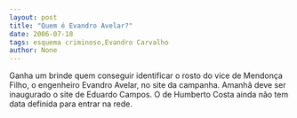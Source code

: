 ```yaml
---
layout: post
title: "Quem é Evandro Avelar?"
date: 2006-07-18
tags: esquema criminoso,Evandro Carvalho
author: None
---
```

Ganha um brinde quem conseguir identificar o rosto do vice de Mendonça Filho, o engenheiro Evandro Avelar, no site da campanha.
Amanhã deve ser inaugurado o site de Eduardo Campos. O de Humberto Costa ainda não tem data definida para entrar na rede. 